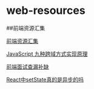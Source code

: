 # web-resources
##前端资源汇集

[前端资源汇集](https://www.jeffjade.com/2016/03/30/104-front-end-tutorial/?hmsr=toutiao.io&utm_medium=toutiao.io&utm_source=toutiao.io)

[JavaScript 九种跨域方式实现原理](https://segmentfault.com/a/1190000018129152?utm_source=tag-newest)

[前端面试查漏补缺](https://juejin.im/post/5c6e6063f265da2da53ec8f3)

[React中setState真的是异步的吗](https://juejin.im/post/5ac1aaad6fb9a028d444bb87)
